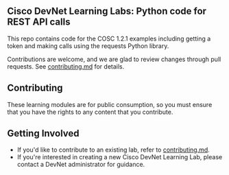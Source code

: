 ## Cisco DevNet Learning Labs: Python code for REST API calls

This repo contains code for the COSC 1.2.1 examples including getting a token and making calls using the requests Python library.

Contributions are welcome, and we are glad to review changes through pull requests. See [contributing.md](contributing.md) for details.

## Contributing

These learning modules are for public consumption, so you must ensure that you have the rights to any content that you contribute.

## Getting Involved

* If you'd like to contribute to an existing lab, refer to [contributing.md](contributing.md).
* If you're interested in creating a new Cisco DevNet Learning Lab, please contact a DevNet administrator for guidance.
